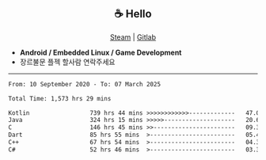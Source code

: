 <h2 align="center"> ☕ Hello </h2>

<p align="center">
  <a href="https://steamcommunity.com/id/Niforances/">Steam</a> |
  <a href="https://gitlab.com/niforances">Gitlab</a>
</p>

 - **Android / Embedded Linux / Game Development**
 - 장르불문 플젝 할사람 연락주세요

------

<!--START_SECTION:waka-->

```txt
From: 10 September 2020 - To: 07 March 2025

Total Time: 1,573 hrs 29 mins

Kotlin                 739 hrs 44 mins >>>>>>>>>>>>-------------   47.01 %
Java                   324 hrs 15 mins >>>>>--------------------   20.61 %
C                      146 hrs 45 mins >>-----------------------   09.33 %
Dart                   85 hrs 55 mins  >------------------------   05.46 %
C++                    67 hrs 54 mins  >------------------------   04.32 %
C#                     52 hrs 46 mins  >------------------------   03.35 %
```

<!--END_SECTION:waka-->
